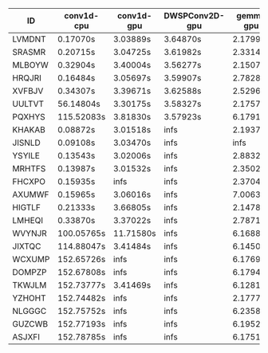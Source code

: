 |ID|conv1d-cpu|conv1d-gpu|DWSPConv2D-gpu|gemm-gpu|avg|
|-|-|-|-|-|-|
|LVMDNT|0.17070s|3.03889s|3.64870s|2.17999s|2.25957s|
|SRASMR|0.20715s|3.04725s|3.61982s|2.33144s|2.30142s|
|MLBOYW|0.32904s|3.40004s|3.56277s|2.15071s|2.36064s|
|HRQJRI|0.16484s|3.05697s|3.59907s|2.78280s|2.40092s|
|XVFBJV|0.34307s|3.39671s|3.62588s|2.52960s|2.47382s|
|UULTVT|56.14804s|3.30175s|3.58327s|2.17579s|16.30221s|
|PQXHYS|115.52083s|3.81830s|3.57923s|6.17911s|32.27437s|
|KHAKAB|0.08872s|3.01518s|infs|2.19371s|infs|
|JISNLD|0.09108s|3.03470s|infs|infs|infs|
|YSYILE|0.13543s|3.02006s|infs|2.88324s|infs|
|MRHTFS|0.13987s|3.01532s|infs|2.35020s|infs|
|FHCXPO|0.15935s|infs|infs|2.37043s|infs|
|AXUMWF|0.15965s|3.06016s|infs|7.00635s|infs|
|HIGTLF|0.21333s|3.66805s|infs|2.14787s|infs|
|LMHEQI|0.33870s|3.37022s|infs|2.78718s|infs|
|WVYNJR|100.05765s|11.71580s|infs|6.16883s|infs|
|JIXTQC|114.88047s|3.41484s|infs|6.14507s|infs|
|WCXUMP|152.65726s|infs|infs|6.17694s|infs|
|DOMPZP|152.67808s|infs|infs|6.17947s|infs|
|TKWJLM|152.73777s|3.41469s|infs|6.12819s|infs|
|YZHOHT|152.74482s|infs|infs|2.17772s|infs|
|NLGGGC|152.75752s|infs|infs|6.23581s|infs|
|GUZCWB|152.77193s|infs|infs|6.19524s|infs|
|ASJXFI|152.78785s|infs|infs|6.17518s|infs|
